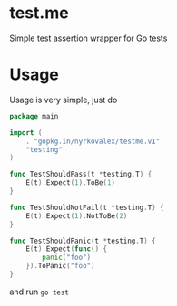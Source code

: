 # test.me
Simple test assertion wrapper for Go tests

# Usage

Usage is very simple, just do


```go
package main

import (
	. "gopkg.in/nyrkovalex/testme.v1"
	"testing"
)

func TestShouldPass(t *testing.T) {
	E(t).Expect(1).ToBe(1)
}

func TestShouldNotFail(t *testing.T) {
	E(t).Expect(1).NotToBe(2)
}

func TestShouldPanic(t *testing.T) {
	E(t).Expect(func() {
		panic("foo")
	}).ToPanic("foo")
}

```

and run `go test`
